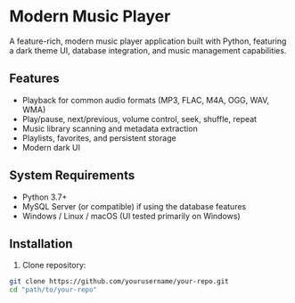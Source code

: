 # Modern Music Player

A feature-rich, modern music player application built with Python, featuring a dark theme UI, database integration, and music management capabilities.

## Features
- Playback for common audio formats (MP3, FLAC, M4A, OGG, WAV, WMA)
- Play/pause, next/previous, volume control, seek, shuffle, repeat
- Music library scanning and metadata extraction
- Playlists, favorites, and persistent storage
- Modern dark UI

## System Requirements
- Python 3.7+
- MySQL Server (or compatible) if using the database features
- Windows / Linux / macOS (UI tested primarily on Windows)

## Installation

1. Clone repository:
```bash
git clone https://github.com/yourusername/your-repo.git
cd "path/to/your-repo"
